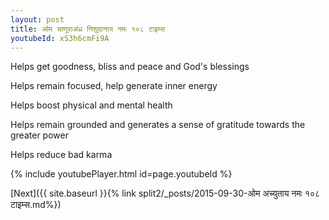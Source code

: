 ```yaml
---
layout: post
title: ओम चाणूराअंध्र निशूदानाय नमः १०८ टाइम्स
youtubeId: xS3h6cmFi9A
---
```

 
 
Helps get goodness, bliss and peace and God's blessings
 
Helps remain focused, help generate inner energy 
 
Helps boost physical and mental health 
 
Helps remain grounded and generates a sense of gratitude towards the greater power 
 
Helps reduce bad karma
 
 
 
 


{% include youtubePlayer.html id=page.youtubeId %}
 
[Next]({{ site.baseurl }}{% link  split2/_posts/2015-09-30-ओम अच्युताय नमः  १०८ टाइम्स.md%})
 
